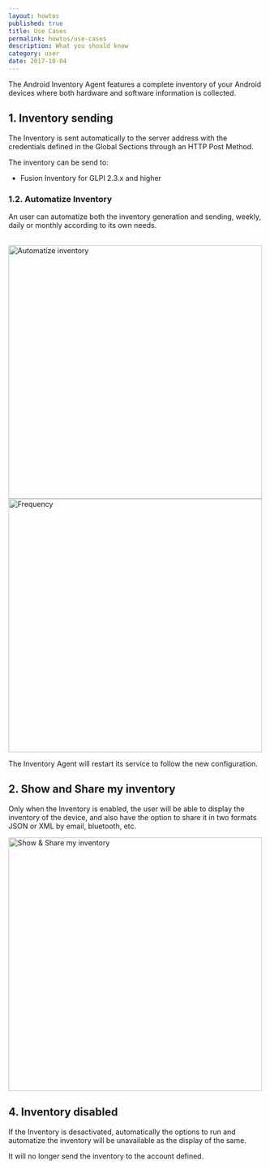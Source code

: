 ```yaml
---
layout: howtos
published: true
title: Use Cases
permalink: howtos/use-cases
description: What you should know
category: user
date: 2017-10-04
---
```


The Android Inventory Agent features a complete inventory of your Android devices where both hardware and software information is collected.

## 1. Inventory sending

The Inventory is sent automatically to the server address with the credentials defined in the Global Sections through an HTTP Post Method.

The inventory can be send to:

* Fusion Inventory for GLPI 2.3.x and higher

### 1.2. Automatize Inventory

An user can automatize both the inventory generation and sending, weekly, daily or monthly according to its own needs.

<br />

<div>
<img src="{{ 'images/posts/automatic-inventory.png' | absolute_url }}" alt="Automatize inventory" height="500">
<img src="{{ 'images/posts/frequency.png' | absolute_url }}" alt="Frequency" height="500">
</div>

The Inventory Agent will restart its service to follow the new configuration.

## 2. Show and Share my inventory

Only when the Inventory is enabled, the user will be able to display the inventory of the device, and also have the option to share it in two formats JSON or XML by email, bluetooth, etc.

<img src="{{ 'images/posts/show-share.png' | absolute_url }}" alt="Show & Share my inventory" height="500">

<!--## 3. Privacy Options

Health report and Usage data will be sent if enabled.

The first is to send a Crash report using Bugsnag, in order to monitor any error that occurs in the application, and the second is for relevant and anonymous usage data.-->

## 4. Inventory disabled

If the Inventory is desactivated, automatically the options to run and automatize the inventory will be unavailable as the display of the same.

It will no longer send the inventory to the account defined.
